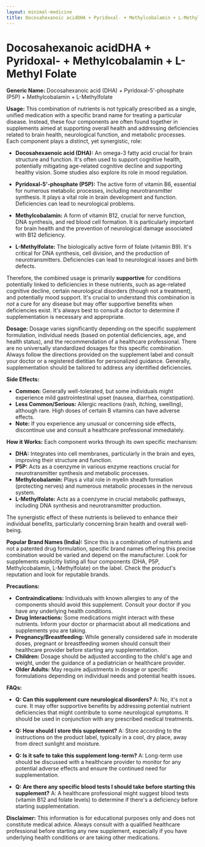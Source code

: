 ```yaml
---
layout: minimal-medicine
title: Docosahexanoic acidDHA + Pyridoxal- + Methylcobalamin + L-Methyl Folate
---
```


# Docosahexanoic acidDHA + Pyridoxal- + Methylcobalamin + L-Methyl Folate

**Generic Name:** Docosahexanoic acid (DHA) + Pyridoxal-5'-phosphate (P5P) + Methylcobalamin + L-Methylfolate

**Usage:** This combination of nutrients is not typically prescribed as a single, unified medication with a specific brand name for treating a particular disease. Instead, these four components are often found together in supplements aimed at supporting overall health and addressing deficiencies related to brain health, neurological function, and metabolic processes.  Each component plays a distinct, yet synergistic, role:

* **Docosahexaenoic acid (DHA):** An omega-3 fatty acid crucial for brain structure and function.  It's often used to support cognitive health, potentially mitigating age-related cognitive decline and supporting healthy vision.  Some studies also explore its role in mood regulation.

* **Pyridoxal-5'-phosphate (P5P):** The active form of vitamin B6, essential for numerous metabolic processes, including neurotransmitter synthesis. It plays a vital role in brain development and function. Deficiencies can lead to neurological problems.

* **Methylcobalamin:** A form of vitamin B12, crucial for nerve function, DNA synthesis, and red blood cell formation.  It is particularly important for brain health and the prevention of neurological damage associated with B12 deficiency.

* **L-Methylfolate:** The biologically active form of folate (vitamin B9).  It's critical for DNA synthesis, cell division, and the production of neurotransmitters.  Deficiencies can lead to neurological issues and birth defects.


Therefore, the combined usage is primarily **supportive** for conditions potentially linked to deficiencies in these nutrients, such as age-related cognitive decline, certain neurological disorders (though not a treatment), and potentially mood support.  It's crucial to understand this combination is *not* a cure for any disease but may offer supportive benefits when deficiencies exist.  It's always best to consult a doctor to determine if supplementation is necessary and appropriate.


**Dosage:**  Dosage varies significantly depending on the specific supplement formulation, individual needs (based on potential deficiencies, age, and health status), and the recommendation of a healthcare professional. There are no universally standardized dosages for this specific combination.  Always follow the directions provided on the supplement label and consult your doctor or a registered dietitian for personalized guidance.  Generally, supplementation should be tailored to address any identified deficiencies.


**Side Effects:**

* **Common:**  Generally well-tolerated, but some individuals might experience mild gastrointestinal upset (nausea, diarrhea, constipation).
* **Less Common/Serious:** Allergic reactions (rash, itching, swelling), although rare.  High doses of certain B vitamins can have adverse effects.
* **Note:**  If you experience any unusual or concerning side effects, discontinue use and consult a healthcare professional immediately.


**How it Works:** Each component works through its own specific mechanism:

* **DHA:** Integrates into cell membranes, particularly in the brain and eyes, improving their structure and function.
* **P5P:** Acts as a coenzyme in various enzyme reactions crucial for neurotransmitter synthesis and metabolic processes.
* **Methylcobalamin:**  Plays a vital role in myelin sheath formation (protecting nerves) and numerous metabolic processes in the nervous system.
* **L-Methylfolate:**  Acts as a coenzyme in crucial metabolic pathways, including DNA synthesis and neurotransmitter production.


The synergistic effect of these nutrients is believed to enhance their individual benefits, particularly concerning brain health and overall well-being.


**Popular Brand Names (India):**  Since this is a combination of nutrients and not a patented drug formulation,  specific brand names offering this precise combination would be varied and depend on the manufacturer.  Look for supplements explicitly listing all four components (DHA, P5P, Methylcobalamin, L-Methylfolate) on the label.  Check the product's reputation and look for reputable brands.


**Precautions:**

* **Contraindications:** Individuals with known allergies to any of the components should avoid this supplement.  Consult your doctor if you have any underlying health conditions.
* **Drug Interactions:**  Some medications might interact with these nutrients.  Inform your doctor or pharmacist about all medications and supplements you are taking.
* **Pregnancy/Breastfeeding:** While generally considered safe in moderate doses, pregnant or breastfeeding women should consult their healthcare provider before starting any supplementation.
* **Children:**  Dosage should be adjusted according to the child's age and weight, under the guidance of a pediatrician or healthcare provider.
* **Older Adults:**  May require adjustments in dosage or specific formulations depending on individual needs and potential health issues.


**FAQs:**

* **Q: Can this supplement cure neurological disorders?** A: No, it's not a cure.  It may offer supportive benefits by addressing potential nutrient deficiencies that might contribute to some neurological symptoms.  It should be used in conjunction with any prescribed medical treatments.

* **Q: How should I store this supplement?** A: Store according to the instructions on the product label, typically in a cool, dry place, away from direct sunlight and moisture.

* **Q: Is it safe to take this supplement long-term?** A: Long-term use should be discussed with a healthcare provider to monitor for any potential adverse effects and ensure the continued need for supplementation.

* **Q: Are there any specific blood tests I should take before starting this supplement?** A:  A healthcare professional might suggest blood tests (vitamin B12 and folate levels) to determine if there's a deficiency before starting supplementation.



**Disclaimer:** This information is for educational purposes only and does not constitute medical advice.  Always consult with a qualified healthcare professional before starting any new supplement, especially if you have underlying health conditions or are taking other medications.
